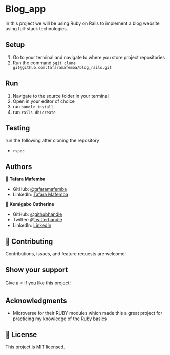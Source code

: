 # Blog_app

In this project we will be using Ruby on Rails to implement a blog website using full-stack technologies.


## Setup
1) Go to your terminal and navigate to where you store project repositories
2) Run the command `$git clone git@github.com:tafaramafemba/blog_rails.git`

## Run
1) Navigate to the source folder in your terminal
2) Open in your editor of choice
3) run `bundle install`
4) run `rails db:create`

## Testing
run the following after cloning the repository
- `rspec`

## Authors

👤 **Tafara Mafemba**

- GitHub: [@tafaramafemba](https://github.com/tafaramafemba)
- LinkedIn: [Tafara Mafemba](https://www.linkedin.com/in/tafara-mafemba)

👤 **Kemigabo Catherine**

- GitHub: [@githubhandle](https://github.com/kemigabocatherine)
- Twitter: [@twitterhandle](https://twitter.com/home?lang=en)
- LinkedIn: [LinkedIn](https://www.linkedin.com/in/kemigabocatherine/)

## 🤝 Contributing

Contributions, issues, and feature requests are welcome!


## Show your support
Give a ⭐️ if you like this project!

## Acknowledgments

- Microverse for their RUBY modules which made this a great project for practicing my knowledge of the Ruby basics

## 📝 License

This project is [MIT](./MIT.md) licensed.
